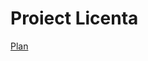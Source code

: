 # Proiect Licenta

[Plan](https://docs.google.com/document/d/1axyt6tdAB3Xq5StXggSLIU0bcNwvRLceZtrbGH4uxew/edit?tab=t.0)
